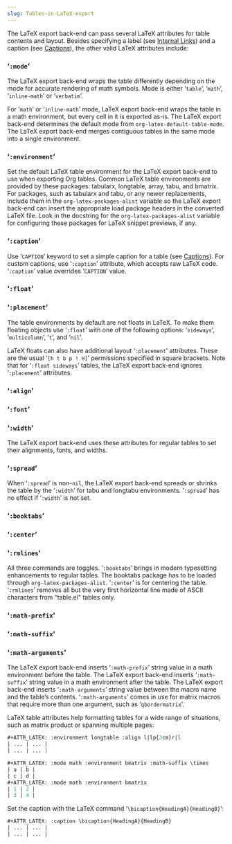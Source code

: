 ```yaml
---
slug: Tables-in-LaTeX-export
---
```


The LaTeX export back-end can pass several LaTeX attributes for table contents and layout. Besides specifying a label (see [Internal Links](Internal-Links)) and a caption (see [Captions](Captions)), the other valid LaTeX attributes include:

### ‘`:mode`’

The LaTeX export back-end wraps the table differently depending on the mode for accurate rendering of math symbols. Mode is either ‘`table`’, ‘`math`’, ‘`inline-math`’ or ‘`verbatim`’.

For ‘`math`’ or ‘`inline-math`’ mode, LaTeX export back-end wraps the table in a math environment, but every cell in it is exported as-is. The LaTeX export back-end determines the default mode from `org-latex-default-table-mode`. The LaTeX export back-end merges contiguous tables in the same mode into a single environment.

### ‘`:environment`’

Set the default LaTeX table environment for the LaTeX export back-end to use when exporting Org tables. Common LaTeX table environments are provided by these packages: tabularx, longtable, array, tabu, and bmatrix. For packages, such as tabularx and tabu, or any newer replacements, include them in the `org-latex-packages-alist` variable so the LaTeX export back-end can insert the appropriate load package headers in the converted LaTeX file. Look in the docstring for the `org-latex-packages-alist` variable for configuring these packages for LaTeX snippet previews, if any.

### ‘`:caption`’

Use ‘`CAPTION`’ keyword to set a simple caption for a table (see [Captions](Captions)). For custom captions, use ‘`:caption`’ attribute, which accepts raw LaTeX code. ‘`:caption`’ value overrides ‘`CAPTION`’ value.

### ‘`:float`’

### ‘`:placement`’

The table environments by default are not floats in LaTeX. To make them floating objects use ‘`:float`’ with one of the following options: ‘`sideways`’, ‘`multicolumn`’, ‘`t`’, and ‘`nil`’.

LaTeX floats can also have additional layout ‘`:placement`’ attributes. These are the usual ‘`[h t b p ! H]`’ permissions specified in square brackets. Note that for ‘`:float sideways`’ tables, the LaTeX export back-end ignores ‘`:placement`’ attributes.

### ‘`:align`’

### ‘`:font`’

### ‘`:width`’

The LaTeX export back-end uses these attributes for regular tables to set their alignments, fonts, and widths.

### ‘`:spread`’

When ‘`:spread`’ is non-`nil`, the LaTeX export back-end spreads or shrinks the table by the ‘`:width`’ for tabu and longtabu environments. ‘`:spread`’ has no effect if ‘`:width`’ is not set.

### ‘`:booktabs`’

### ‘`:center`’

### ‘`:rmlines`’

All three commands are toggles. ‘`:booktabs`’ brings in modern typesetting enhancements to regular tables. The booktabs package has to be loaded through `org-latex-packages-alist`. ‘`:center`’ is for centering the table. ‘`:rmlines`’ removes all but the very first horizontal line made of ASCII characters from “table.el" tables only.

### ‘`:math-prefix`’

### ‘`:math-suffix`’

### ‘`:math-arguments`’

The LaTeX export back-end inserts ‘`:math-prefix`’ string value in a math environment before the table. The LaTeX export back-end inserts ‘`:math-suffix`’ string value in a math environment after the table. The LaTeX export back-end inserts ‘`:math-arguments`’ string value between the macro name and the table’s contents. ‘`:math-arguments`’ comes in use for matrix macros that require more than one argument, such as ‘`qbordermatrix`’.

LaTeX table attributes help formatting tables for a wide range of situations, such as matrix product or spanning multiple pages:

```lisp
#+ATTR_LATEX: :environment longtable :align l|lp{3cm}r|l
| ... | ... |
| ... | ... |

#+ATTR_LATEX: :mode math :environment bmatrix :math-suffix \times
| a | b |
| c | d |
#+ATTR_LATEX: :mode math :environment bmatrix
| 1 | 2 |
| 3 | 4 |
```

Set the caption with the LaTeX command ‘`\bicaption{HeadingA}{HeadingB}`’:

```lisp
#+ATTR_LATEX: :caption \bicaption{HeadingA}{HeadingB}
| ... | ... |
| ... | ... |
```
